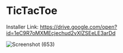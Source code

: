 # TicTacToe
Installer Link: https://drive.google.com/open?id=1eC9R7oMXMEcjechud2vXIZSEeLE3arDd

![Screenshot (653)](https://user-images.githubusercontent.com/40406575/80440679-df42e380-893b-11ea-95ed-45dc7143fc01.png)
